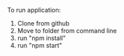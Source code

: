 To run application:

1. Clone from github
2. Move to folder from command line
3. run "npm install"
4. run "npm start"
